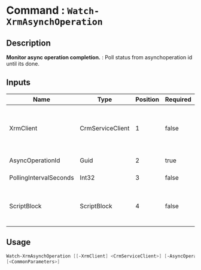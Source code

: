 ﻿# Command : `Watch-XrmAsynchOperation` 

## Description

**Monitor async operation completion.** : Poll status from asynchoperation id until its done.

## Inputs

Name|Type|Position|Required|Default|Description
----|----|--------|--------|-------|-----------
XrmClient|CrmServiceClient|1|false|$Global:XrmClient|Xrm connector initialized to target instance. Use latest one by default. (CrmServiceClient)
AsyncOperationId|Guid|2|true||System job unique identifier.
PollingIntervalSeconds|Int32|3|false|5|Delay between each status check.
ScriptBlock|ScriptBlock|4|false||Command to execute during each poll with asyncoperation info.


## Usage

```Powershell 
Watch-XrmAsynchOperation [[-XrmClient] <CrmServiceClient>] [-AsyncOperationId] <Guid> [[-PollingIntervalSeconds] <Int32>] [[-ScriptBlock] <ScriptBlock>] 
[<CommonParameters>]
``` 


